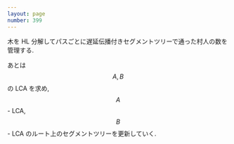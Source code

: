 ```yaml
---
layout: page
number: 399
---
```

木を HL 分解してパスごとに遅延伝播付きセグメントツリーで通った村人の数を管理する.

あとは $$ A, B $$ の LCA を求め, $$ A $$ - LCA, $$ B $$ - LCA のルート上のセグメントツリーを更新していく.
